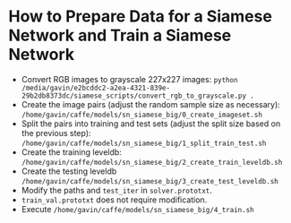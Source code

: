 # How to Prepare Data for a Siamese Network and Train a Siamese Network

* Convert RGB images to grayscale 227x227 images: `python /media/gavin/e2bcddc2-a2ea-4321-839e-29b2db8373dc/siamese_scripts/convert_rgb_to_grayscale.py .`	
* Create the image pairs (adjust the random sample size as necessary): `/home/gavin/caffe/models/sn_siamese_big/0_create_imageset.sh`
* Split the pairs into training and test sets (adjust the split size based on the previous step): `/home/gavin/caffe/models/sn_siamese_big/1_split_train_test.sh`
* Create the training leveldb: `/home/gavin/caffe/models/sn_siamese_big/2_create_train_leveldb.sh`
* Create the testing leveldb `/home/gavin/caffe/models/sn_siamese_big/3_create_test_leveldb.sh`
* Modify the paths and `test_iter` in `solver.prototxt`.
* `train_val.prototxt` does not require modification.
* Execute `/home/gavin/caffe/models/sn_siamese_big/4_train.sh`
